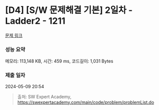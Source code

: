 # [D4] [S/W 문제해결 기본] 2일차 - Ladder2 - 1211 

[문제 링크](https://swexpertacademy.com/main/code/problem/problemDetail.do?contestProbId=AV14BgD6AEECFAYh) 

### 성능 요약

메모리: 113,148 KB, 시간: 459 ms, 코드길이: 1,031 Bytes

### 제출 일자

2024-05-09 20:54



> 출처: SW Expert Academy, https://swexpertacademy.com/main/code/problem/problemList.do